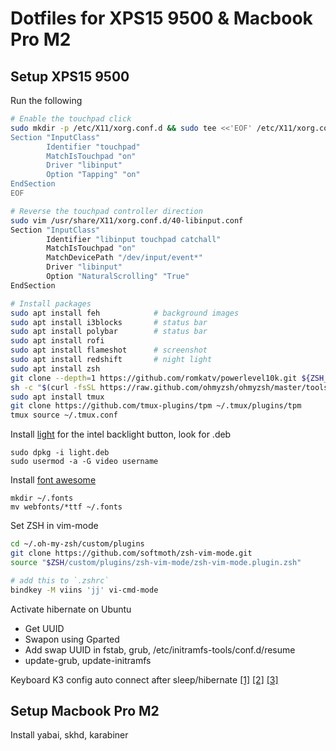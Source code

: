 # Dotfiles for XPS15 9500 & Macbook Pro M2
## Setup XPS15 9500
Run the following
```bash
# Enable the touchpad click
sudo mkdir -p /etc/X11/xorg.conf.d && sudo tee <<'EOF' /etc/X11/xorg.conf.d/90-touchpad.conf 1> /dev/null
Section "InputClass"
        Identifier "touchpad"
        MatchIsTouchpad "on"
        Driver "libinput"
        Option "Tapping" "on"
EndSection
EOF

# Reverse the touchpad controller direction 
sudo vim /usr/share/X11/xorg.conf.d/40-libinput.conf
Section "InputClass"
        Identifier "libinput touchpad catchall"
        MatchIsTouchpad "on"
        MatchDevicePath "/dev/input/event*"
        Driver "libinput"
        Option "NaturalScrolling" "True"
EndSection

# Install packages
sudo apt install feh            # background images
sudo apt install i3blocks       # status bar
sudo apt install polybar        # status bar
sudo apt install rofi           
sudo apt install flameshot      # screenshot
sudo apt install redshift       # night light
sudo apt install zsh
git clone --depth=1 https://github.com/romkatv/powerlevel10k.git ${ZSH_CUSTOM:-$HOME/.oh-my-zsh/custom}/themes/powerlevel10k
sh -c "$(curl -fsSL https://raw.github.com/ohmyzsh/ohmyzsh/master/tools/install.sh)"
sudo apt install tmux
git clone https://github.com/tmux-plugins/tpm ~/.tmux/plugins/tpm
tmux source ~/.tmux.conf
```

Install [light](https://github.com/haikarainen/light.git) for the intel backlight button, look for .deb
```
sudo dpkg -i light.deb
sudo usermod -a -G video username
```
Install [font awesome](https://github.com/FortAwesome/Font-Awesome/releases)
```
mkdir ~/.fonts
mv webfonts/*ttf ~/.fonts
```
Set ZSH in vim-mode
```bash
cd ~/.oh-my-zsh/custom/plugins
git clone https://github.com/softmoth/zsh-vim-mode.git
source "$ZSH/custom/plugins/zsh-vim-mode/zsh-vim-mode.plugin.zsh"

# add this to `.zshrc`
bindkey -M viins 'jj' vi-cmd-mode
```

Activate hibernate on Ubuntu
- Get UUID
- Swapon using Gparted
- Add swap UUID in fstab, grub, /etc/initramfs-tools/conf.d/resume
- update-grub, update-initramfs

Keyboard K3 config auto connect after sleep/hibernate
[[1]](https://gist.github.com/andrebrait/961cefe730f4a2c41f57911e6195e444)
[[2]](https://askubuntu.com/questions/17504/how-can-i-have-a-bluetooth-keyboard-auto-connect-at-startup)
[[3]](https://github.com/rjekker/i3-battery-popup)

## Setup Macbook Pro M2
Install yabai, skhd, karabiner
